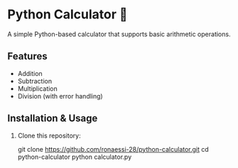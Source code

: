 # Python Calculator 🧮

A simple Python-based calculator that supports basic arithmetic operations.

## Features
- Addition
- Subtraction
- Multiplication
- Division (with error handling)

## Installation & Usage

1. Clone this repository:
  
   git clone https://github.com/ronaessi-28/python-calculator.git
   cd python-calculator
   python calculator.py

